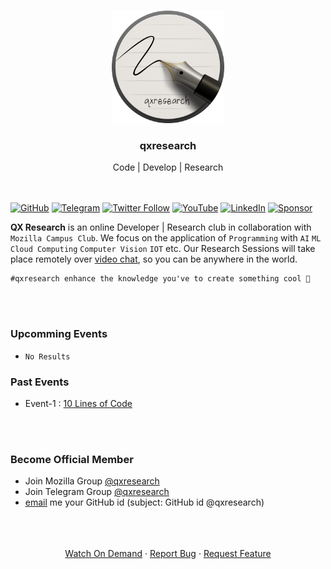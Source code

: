  <br />
<p align="center">
  <a href="https://qxresearch.github.io/qxresearch-event-1">
    <img src="https://raw.githubusercontent.com/xiaowuc2/xiaowuc2/master/source/qxr/cir.png" alt="Logo" width="180" height="180">
  </a>

  <h3 align="center">qxresearch</h3>

  <p align="center">
    Code | Develop | Research
    <br />
    <br>
    <br />
  </p>
</p>

 
 
[![GitHub](https://img.shields.io/static/v1.svg?label=Members&message=115&color=success&logo=github&style=social)](https://github.com/orgs/qxresearch/people)
[![Telegram](https://img.shields.io/static/v1.svg?label=Telegram&message=279&color=success&logo=telegram&style=social)](https://t.me/qxresearch)
[![Twitter Follow](https://img.shields.io/twitter/follow/qxresearch.svg?style=social&label=Follow)](https://twitter.com/qxresearch)
[![YouTube](https://img.shields.io/static/v1.svg?label=YouTube&message=@qxresearch&color=grey&logo=youtube&style=flat&logoColor=white&colorA=critical)](https://www.youtube.com/channel/UCX7oe66V8zyFpAJyMfPL9VA)
  [![LinkedIn](https://img.shields.io/static/v1.svg?label=LinkedIn&message=@qxresearch&color=success&logo=linkedin&style=flat&logoColor=white&colorA=blue)](https://www.linkedin.com/company/68716543)
   [![Sponsor](https://img.shields.io/static/v1.svg?label=$1&message=Donation&color=grey&logo=sponsor&style=flat&logoColor=white&colorA=green)](https://github.com/xiaowuc2/xiaowuc2/blob/master/source/sponsor.png) 



**QX Research** is an online Developer | Research club in collaboration with `Mozilla Campus Club`. We focus on the application of `Programming` with `AI` `ML` `Cloud Computing` `Computer Vision` `IOT` etc. Our Research Sessions will take place remotely over [video chat](https://www.youtube.com/channel/UCX7oe66V8zyFpAJyMfPL9VA), so you can be anywhere in the world.

```
#qxresearch enhance the knowledge you've to create something cool 🚀
```

  <br>
  <br/>

### Upcomming Events 

* ```No Results```

### Past Events
* Event-1 : [10 Lines of Code](https://www.youtube.com/watch?v=B0_0gK_CUpM&list=PLK_zxbpEUfmVPsXnl1wx1s6BD8eBUjuOM)

<br>
<br/>

### Become Official Member

* Join Mozilla Group [@qxresearch](https://www.youtube.com/watch?v=Cxi3R3A7yMQ)
* Join Telegram Group [@qxresearch](https://t.me/qxresearch)
* <a href = "mailto: rohitmandal814566@gmail.com">email</a> me your GitHub id (subject: GitHub id @qxresearch)


<p align="center">
    <br>
    <br/>
    <br />
    <a href="https://www.youtube.com/watch?v=B0_0gK_CUpM&list=PLK_zxbpEUfmVPsXnl1wx1s6BD8eBUjuOM">Watch On Demand</a>
    ·
    <a href="https://github.com/qxresearch/qxresearch-event-1/issues">Report Bug</a>
    ·
    <a href="https://github.com/qxresearch/qxresearch-event-1/issues">Request Feature</a>
</p>

